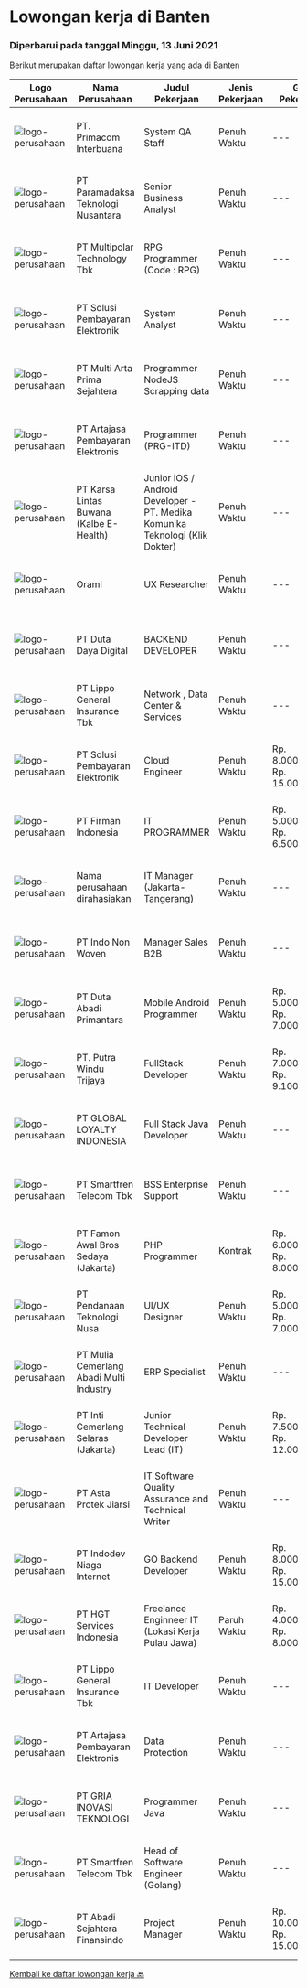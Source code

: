 
  # Lowongan kerja di Banten

  ### Diperbarui pada tanggal Minggu, 13 Juni 2021

  Berikut merupakan daftar lowongan kerja yang ada di Banten

  |Logo Perusahaan | Nama Perusahaan | Judul Pekerjaan | Jenis Pekerjaan | Gaji Pekerjaan | Lokasi | Deskripsi | Tanggal diunggah | Pranala |
  | -------------- | --------------- | --------------- | --------- | --------- | -------------- | ------- | ----------- | ----------- |
  |![logo-perusahaan](https://image-service-cdn.seek.com.au/0962bebcc73085628db47370145df1013da6fb63/ee4dce1061f3f616224767ad58cb2fc751b8d2dc)|PT. Primacom Interbuana|System QA Staff|Penuh Waktu|---|Tangerang|Kualifikasi: Usia Maksimal 30 Tahun Pendidikan S1 dari Jurusan Teknik Informatika/Sistem Informasi, IPK Minimal 2.80 Memiliki Pengalaman sebagai...|Jumat, 11 Juni 2021|https://www.jobstreet.co.id/id/job/system-qa-staff-3553697?token=0~c094ca21-9797-4712-898f-7b5be742897f&sectionRank=1&jobId=jobstreet-id-job-3553697|
|![logo-perusahaan](https://image-service-cdn.seek.com.au/8deaa9a71fd9bf1839ac941c88d25be16beeb7bb/ee4dce1061f3f616224767ad58cb2fc751b8d2dc)|PT Paramadaksa Teknologi Nusantara|Senior Business Analyst|Penuh Waktu|---|Tangerang|We are designing and developing innovative new applications related to Indonesian traditional retail sector. Digitalization of this sector presents...|Sabtu, 12 Juni 2021|https://www.jobstreet.co.id/id/job/senior-business-analyst-3554780?token=0~c094ca21-9797-4712-898f-7b5be742897f&sectionRank=2&jobId=jobstreet-id-job-3554780|
|![logo-perusahaan](https://image-service-cdn.seek.com.au/fac8ec91dcc0012b551a1f20f6d2707a1f7be282/ee4dce1061f3f616224767ad58cb2fc751b8d2dc)|PT Multipolar Technology Tbk|RPG Programmer (Code : RPG)|Penuh Waktu|---|Tangerang|Scope of works : Analyses and design software’s requirement and specification Develop, test and evaluate new/existing system To produce system...|Sabtu, 12 Juni 2021|https://www.jobstreet.co.id/id/job/rpg-programmer-code-:-rpg-3540963?token=0~c094ca21-9797-4712-898f-7b5be742897f&sectionRank=3&jobId=jobstreet-id-job-3540963|
|![logo-perusahaan](https://image-service-cdn.seek.com.au/0401c56e928487d2f29123172ea6acb5d2a335c6/ee4dce1061f3f616224767ad58cb2fc751b8d2dc)|PT Solusi Pembayaran Elektronik|System Analyst|Penuh Waktu|---|Tangerang|Deskripsi Pekerjaan: Terlibat dalam proses SDLC suatu projek / product dan membuat dokumen TSD (Technical Spesification Document) pada aplikasi baru...|Jumat, 11 Juni 2021|https://www.jobstreet.co.id/id/job/system-analyst-3545193?token=0~c094ca21-9797-4712-898f-7b5be742897f&sectionRank=4&jobId=jobstreet-id-job-3545193|
|![logo-perusahaan](https://image-service-cdn.seek.com.au/b44c3829bae9a530d5067d865bd6abd746c44067/ee4dce1061f3f616224767ad58cb2fc751b8d2dc)|PT Multi Arta Prima Sejahtera|Programmer NodeJS Scrapping data|Penuh Waktu|---|Tangerang|NodeJS SCRAPPING DATA SPECIALISTQualifications: Graduated from any major, specially in Information technology or computer. Experience in scrapping...|Sabtu, 12 Juni 2021|https://www.jobstreet.co.id/id/job/programmer-nodejs-scrapping-data-3554823?token=0~c094ca21-9797-4712-898f-7b5be742897f&sectionRank=5&jobId=jobstreet-id-job-3554823|
|![logo-perusahaan](https://image-service-cdn.seek.com.au/55aded1287383eeeb6207d2664b4836add413aaf/ee4dce1061f3f616224767ad58cb2fc751b8d2dc)|PT Artajasa Pembayaran Elektronis|Programmer (PRG-ITD)|Penuh Waktu|---|Tangerang|AREAS OF RESPONSIBILITY: Apply industry best practices to design, develop, test, deploy, support and maintain complex applications in clean and...|Sabtu, 12 Juni 2021|https://www.jobstreet.co.id/id/job/programmer-prg-itd-3546486?token=0~c094ca21-9797-4712-898f-7b5be742897f&sectionRank=6&jobId=jobstreet-id-job-3546486|
|![logo-perusahaan](https://image-service-cdn.seek.com.au/6daff1c2aaad99190b08764b6537db14cbd8ac0b/ee4dce1061f3f616224767ad58cb2fc751b8d2dc)|PT Karsa Lintas Buwana (Kalbe E-Health)|Junior iOS / Android Developer - PT. Medika Komunika Teknologi (Klik Dokter)|Penuh Waktu|---|Tangerang|Responsibilities : Support the entire application lifecycle Build application for mobile platform Collaborate with a team to define, design, and...|Sabtu, 12 Juni 2021|https://www.jobstreet.co.id/id/job/junior-ios-android-developer-pt-medika-komunika-teknologi-klik-dokter-3540911?token=0~c094ca21-9797-4712-898f-7b5be742897f&sectionRank=7&jobId=jobstreet-id-job-3540911|
|![logo-perusahaan](https://image-service-cdn.seek.com.au/5665bd4fde839b0909a79c4061baca3eb4f22607/ee4dce1061f3f616224767ad58cb2fc751b8d2dc)|Orami|UX Researcher|Penuh Waktu|---|Tangerang|Job Description: Work with the product managers, designers, engineers, and data scientists to conduct user research. Craft collaborative research...|Jumat, 11 Juni 2021|https://www.jobstreet.co.id/id/job/ux-researcher-3544806?token=0~c094ca21-9797-4712-898f-7b5be742897f&sectionRank=8&jobId=jobstreet-id-job-3544806|
|![logo-perusahaan](https://image-service-cdn.seek.com.au/37f4b10d9e280f6584590c1587ef913ae87be15d/ee4dce1061f3f616224767ad58cb2fc751b8d2dc)|PT Duta Daya Digital|BACKEND DEVELOPER|Penuh Waktu|---|Tangerang|Job Roles: Build and extend our backend code based on SOLID Principle and Clean Code Build APIs that serve our frontend apps (mobile/web) Refactor and...|Sabtu, 12 Juni 2021|https://www.jobstreet.co.id/id/job/backend-developer-3545499?token=0~c094ca21-9797-4712-898f-7b5be742897f&sectionRank=9&jobId=jobstreet-id-job-3545499|
|![logo-perusahaan](https://image-service-cdn.seek.com.au/c328ab6841348541901fb1f5f985d49e130c628c/ee4dce1061f3f616224767ad58cb2fc751b8d2dc)|PT Lippo General Insurance Tbk|Network , Data Center & Services|Penuh Waktu|---|Banten|Deskripsi pekerjaan: Menginstall, konfigurasi dan support jaringan sesuai kebutuhanBertanggung jawab untuk administrasi sistem termasuk jaringan...|Kamis, 10 Juni 2021|https://www.jobstreet.co.id/id/job/network-data-center-services-3553357?token=0~c094ca21-9797-4712-898f-7b5be742897f&sectionRank=10&jobId=jobstreet-id-job-3553357|
|![logo-perusahaan](https://image-service-cdn.seek.com.au/0401c56e928487d2f29123172ea6acb5d2a335c6/ee4dce1061f3f616224767ad58cb2fc751b8d2dc)|PT Solusi Pembayaran Elektronik|Cloud Engineer|Penuh Waktu|Rp. 8.000.000-Rp. 15.000.000|Tangerang|Kualifikasi : Berpengalaman dibidang yang dilamar minimal 1 tahun Memiliki pengetahuan dan implementasi teknologi di salah satu Cloud Platform : GCP...|Sabtu, 12 Juni 2021|https://www.jobstreet.co.id/id/job/cloud-engineer-3541791?token=0~c094ca21-9797-4712-898f-7b5be742897f&sectionRank=11&jobId=jobstreet-id-job-3541791|
|![logo-perusahaan](https://image-service-cdn.seek.com.au/08b10405cfbe3806f5fcdcf613c0b2aaf78396d1/ee4dce1061f3f616224767ad58cb2fc751b8d2dc)|PT Firman Indonesia|IT PROGRAMMER|Penuh Waktu|Rp. 5.000.000-Rp. 6.500.000|Tangerang|Pendidikan minimal D3 Teknologi Informasi Menguasai Web Programming,VB.Net, PHP, java script, Web Developer, Aplikasi Android dan Aplikasi IOS Fresh...|Jumat, 11 Juni 2021|https://www.jobstreet.co.id/id/job/it-programmer-3554607?token=0~c094ca21-9797-4712-898f-7b5be742897f&sectionRank=12&jobId=jobstreet-id-job-3554607|
|![logo-perusahaan](https://us.123rf.com/450wm/pavelstasevich/pavelstasevich1811/pavelstasevich181101027/112815900-stock-vector-no-image-available-icon-flat-vector.jpg?ver=6)|Nama perusahaan dirahasiakan|IT Manager (Jakarta- Tangerang)|Penuh Waktu|---|Tangerang|Usia maksimal 40 tahun Pendidikan minimal S1 Teknik Informatika/Sistem Informasi Berpengalaman minimal 5 tahun sebagai Manager IT Memahami Software...|Kamis, 10 Juni 2021|https://www.jobstreet.co.id/id/job/it-manager-jakarta-tangerang-3553524?token=0~c094ca21-9797-4712-898f-7b5be742897f&sectionRank=13&jobId=jobstreet-id-job-3553524|
|![logo-perusahaan](https://image-service-cdn.seek.com.au/e3adb0d91c06d8da923d6249a3204782c433ff55/ee4dce1061f3f616224767ad58cb2fc751b8d2dc)|PT Indo Non Woven|Manager Sales B2B|Penuh Waktu|---|Tangerang|RESPONSIBILITIES Build and Maintaince good relationship with existing account and able for new account Optimize sales target by negotiation with...|Kamis, 10 Juni 2021|https://www.jobstreet.co.id/id/job/manager-sales-b2b-3553373?token=0~c094ca21-9797-4712-898f-7b5be742897f&sectionRank=14&jobId=jobstreet-id-job-3553373|
|![logo-perusahaan](https://image-service-cdn.seek.com.au/a99770af25aec9f8652ddebf0826fe2fb0e7ccd9/ee4dce1061f3f616224767ad58cb2fc751b8d2dc)|PT Duta Abadi Primantara|Mobile Android Programmer|Penuh Waktu|Rp. 5.000.000-Rp. 7.000.000|Tangerang|JOB DESCRIPTION : Evaluate existing applications to reprogram, update and add new features Understand client requirements and how they translate in...|Kamis, 10 Juni 2021|https://www.jobstreet.co.id/id/job/mobile-android-programmer-3553180?token=0~c094ca21-9797-4712-898f-7b5be742897f&sectionRank=15&jobId=jobstreet-id-job-3553180|
|![logo-perusahaan](https://image-service-cdn.seek.com.au/9058d1a134969a0b75e9d1f62d609f299d3c1610/ee4dce1061f3f616224767ad58cb2fc751b8d2dc)|PT. Putra Windu Trijaya|FullStack Developer|Penuh Waktu|Rp. 7.000.000-Rp. 9.100.000|Tangerang|Kandidat harus memiliki setidaknya Gelar Sarjana di Teknik (Komputer/Telekomunikasi) atau setara. Setidaknya memiliki 3 tahun pengalaman dalam bidang...|Jumat, 11 Juni 2021|https://www.jobstreet.co.id/id/job/fullstack-developer-3539291?token=0~c094ca21-9797-4712-898f-7b5be742897f&sectionRank=16&jobId=jobstreet-id-job-3539291|
|![logo-perusahaan](https://image-service-cdn.seek.com.au/95cd0784468c268fc4f9348448140f01ea2254ab/ee4dce1061f3f616224767ad58cb2fc751b8d2dc)|PT GLOBAL LOYALTY INDONESIA|Full Stack Java Developer|Penuh Waktu|---|Tangerang|Responsibilities: Write code and Develop unit tests, build prototypes, solve issues, profile and analyze bottlenecks. Identifying production and...|Sabtu, 12 Juni 2021|https://www.jobstreet.co.id/id/job/full-stack-java-developer-3540774?token=0~c094ca21-9797-4712-898f-7b5be742897f&sectionRank=17&jobId=jobstreet-id-job-3540774|
|![logo-perusahaan](https://image-service-cdn.seek.com.au/c3269725c02398816cf1a7ef712f023c3ef90c81/ee4dce1061f3f616224767ad58cb2fc751b8d2dc)|PT Smartfren Telecom Tbk|BSS Enterprise Support|Penuh Waktu|---|Tangerang|Ensure system and service availability &amp; reliability for BSS Enterprise such as BSS, CRM, Provisioning, Mediation and Mobile Apps for enterprise...|Rabu, 09 Juni 2021|https://www.jobstreet.co.id/id/job/bss-enterprise-support-3552144?token=0~c094ca21-9797-4712-898f-7b5be742897f&sectionRank=18&jobId=jobstreet-id-job-3552144|
|![logo-perusahaan](https://image-service-cdn.seek.com.au/134dcc96976dcd567865125fffedb46f8d524159/ee4dce1061f3f616224767ad58cb2fc751b8d2dc)|PT Famon Awal Bros Sedaya (Jakarta)|PHP Programmer|Kontrak|Rp. 6.000.000-Rp. 8.000.000|Tangerang|Responsibilities: Working as a team for several tasks such as: developing, testing, implementing and maintaining the hospital's Information Systems...|Kamis, 10 Juni 2021|https://www.jobstreet.co.id/id/job/php-programmer-3552661?token=0~c094ca21-9797-4712-898f-7b5be742897f&sectionRank=19&jobId=jobstreet-id-job-3552661|
|![logo-perusahaan](https://image-service-cdn.seek.com.au/1eb1b2baa56f434821317dba8fa11559dd24a18c/ee4dce1061f3f616224767ad58cb2fc751b8d2dc)|PT Pendanaan Teknologi Nusa|UI/UX Designer|Penuh Waktu|Rp. 5.000.000-Rp. 7.000.000|Tangerang|Job Descriptions: Gather and evaluate user requirements in collaboration with product managers and engineers Illustrate design ideas using...|Jumat, 11 Juni 2021|https://www.jobstreet.co.id/id/job/ui-ux-designer-3554145?token=0~c094ca21-9797-4712-898f-7b5be742897f&sectionRank=20&jobId=jobstreet-id-job-3554145|
|![logo-perusahaan](https://image-service-cdn.seek.com.au/b9c65e2b9b2fe6c4e6102dd460dd4e9c0471ac00/ee4dce1061f3f616224767ad58cb2fc751b8d2dc)|PT Mulia Cemerlang Abadi Multi Industry|ERP Specialist|Penuh Waktu|---|Tangerang|Qualification / Requirement: At least 3 year’s working experience in ERP/Sage ERP. Involve in hands on ERP module &amp; operation process. Strong...|Rabu, 09 Juni 2021|https://www.jobstreet.co.id/id/job/erp-specialist-3551241?token=0~c094ca21-9797-4712-898f-7b5be742897f&sectionRank=21&jobId=jobstreet-id-job-3551241|
|![logo-perusahaan](https://image-service-cdn.seek.com.au/66fa9c15656970990cc3f2f5e217cbcb6b463bbb/ee4dce1061f3f616224767ad58cb2fc751b8d2dc)|PT Inti Cemerlang Selaras (Jakarta)|Junior Technical Developer Lead (IT)|Penuh Waktu|Rp. 7.500.000-Rp. 12.000.000|Tangerang|Responsibilities: Line management and personal development of a team of highly skilled developers Managing the delivery of multiple complex...|Jumat, 11 Juni 2021|https://www.jobstreet.co.id/id/job/junior-technical-developer-lead-it-3553663?token=0~c094ca21-9797-4712-898f-7b5be742897f&sectionRank=22&jobId=jobstreet-id-job-3553663|
|![logo-perusahaan](https://image-service-cdn.seek.com.au/ad692fc85b1d7792a1234fb05b987081d27dd1b4/ee4dce1061f3f616224767ad58cb2fc751b8d2dc)|PT Asta Protek Jiarsi|IT Software Quality Assurance and Technical Writer|Penuh Waktu|---|Tangerang|Responsibilities: Writing, reviewing, and revising Quality Control documents, including but not limited to protocols, method validations, method...|Rabu, 09 Juni 2021|https://www.jobstreet.co.id/id/job/it-software-quality-assurance-and-technical-writer-3552234?token=0~c094ca21-9797-4712-898f-7b5be742897f&sectionRank=23&jobId=jobstreet-id-job-3552234|
|![logo-perusahaan](https://image-service-cdn.seek.com.au/0fb4dd7a4e851a8c110f4f9244ae1d3ffdba0771/ee4dce1061f3f616224767ad58cb2fc751b8d2dc)|PT Indodev Niaga Internet|GO Backend Developer|Penuh Waktu|Rp. 8.000.000-Rp. 15.000.000|Tangerang|2+ years of working experience with Golang; Experience with cloud services; Ability to write clean and easily maintained code. Job Description : Your...|Jumat, 11 Juni 2021|https://www.jobstreet.co.id/id/job/go-backend-developer-3540196?token=0~c094ca21-9797-4712-898f-7b5be742897f&sectionRank=24&jobId=jobstreet-id-job-3540196|
|![logo-perusahaan](https://image-service-cdn.seek.com.au/772ed3a5c6c0da4b2a348dbfafd455329a8e18e7/ee4dce1061f3f616224767ad58cb2fc751b8d2dc)|PT HGT Services Indonesia|Freelance Enginneer IT (Lokasi Kerja Pulau Jawa)|Paruh Waktu|Rp. 4.000.000-Rp. 8.000.000|Banten|Maximum age 30 years old Fresh graduate are welcome to apply Candidate must possess at least Bachelor's Degree, Master's Degree/Post Graduate Degree...|Kamis, 10 Juni 2021|https://www.jobstreet.co.id/id/job/freelance-enginneer-it-lokasi-kerja-pulau-jawa-3553088?token=0~c094ca21-9797-4712-898f-7b5be742897f&sectionRank=25&jobId=jobstreet-id-job-3553088|
|![logo-perusahaan](https://image-service-cdn.seek.com.au/c328ab6841348541901fb1f5f985d49e130c628c/ee4dce1061f3f616224767ad58cb2fc751b8d2dc)|PT Lippo General Insurance Tbk|IT Developer|Penuh Waktu|---|Banten|Deskripsi pekerjaan: Membuat kode program, debug program dan memastikan program aplikasi berjalan sesuai dengan rancangan yang telah dibuat...|Kamis, 10 Juni 2021|https://www.jobstreet.co.id/id/job/it-developer-3553375?token=0~c094ca21-9797-4712-898f-7b5be742897f&sectionRank=26&jobId=jobstreet-id-job-3553375|
|![logo-perusahaan](https://image-service-cdn.seek.com.au/55aded1287383eeeb6207d2664b4836add413aaf/ee4dce1061f3f616224767ad58cb2fc751b8d2dc)|PT Artajasa Pembayaran Elektronis|Data Protection|Penuh Waktu|---|Tangerang|Job Description : Program pelindungan data pribadi Kualifikasi : Maksimal 35 tahun S1 Jurusan Teknik Informatika / Komputer Min. 3 -5 tahun di bidang...|Selasa, 08 Juni 2021|https://www.jobstreet.co.id/id/job/data-protection-3550982?token=0~c094ca21-9797-4712-898f-7b5be742897f&sectionRank=27&jobId=jobstreet-id-job-3550982|
|![logo-perusahaan](https://image-service-cdn.seek.com.au/452cc757f6411b1eba57513abfc33733b90424a8/ee4dce1061f3f616224767ad58cb2fc751b8d2dc)|PT GRIA INOVASI TEKNOLOGI|Programmer Java|Penuh Waktu|---|Banten|Persyaratan pekerjaan: Menguasai Java Spring Framework, VueJs, DHTML, JavaScript, JQuery, AngularJs, NodeJs, ReactJs Berpengalaman dengan REST API /...|Rabu, 09 Juni 2021|https://www.jobstreet.co.id/id/job/programmer-java-3551363?token=0~c094ca21-9797-4712-898f-7b5be742897f&sectionRank=28&jobId=jobstreet-id-job-3551363|
|![logo-perusahaan](https://image-service-cdn.seek.com.au/c3269725c02398816cf1a7ef712f023c3ef90c81/ee4dce1061f3f616224767ad58cb2fc751b8d2dc)|PT Smartfren Telecom Tbk|Head of Software Engineer (Golang)|Penuh Waktu|---|Tangerang|Lead, manage, and grow engineering team(s) Responsible for LLD from HLD Work together to build features, to maintain, improve, and clean the code...|Jumat, 11 Juni 2021|https://www.jobstreet.co.id/id/job/head-of-software-engineer-golang-3539790?token=0~c094ca21-9797-4712-898f-7b5be742897f&sectionRank=29&jobId=jobstreet-id-job-3539790|
|![logo-perusahaan](https://image-service-cdn.seek.com.au/7e39b8be0614d015e9f4138ea6f31b68fe5f665b/ee4dce1061f3f616224767ad58cb2fc751b8d2dc)|PT Abadi Sejahtera Finansindo|Project Manager|Penuh Waktu|Rp. 10.000.000-Rp. 15.000.000|Tangerang|Requirement : Proven working experience in project management Experience to handle IT large project Excellent client-facing and internal communication...|Rabu, 09 Juni 2021|https://www.jobstreet.co.id/id/job/project-manager-3552107?token=0~c094ca21-9797-4712-898f-7b5be742897f&sectionRank=30&jobId=jobstreet-id-job-3552107|


  [Kembali ke daftar lowongan kerja 🔙](../README.md#daftar-lowongan-kerja)
  